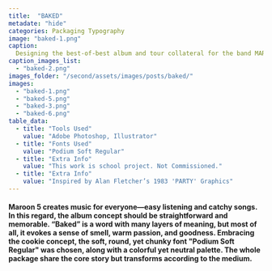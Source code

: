 ```yaml
---
title:  "BAKED"
metadate: "hide"
categories: Packaging Typography
image: "baked-1.png"
caption: 
  Designing the best-of-best album and tour collateral for the band MAROON5 was challenging in terms of making the typography stand out while capturing the essence of the band's identity and the album itself. shows more variety. 
caption_images_list: 
  - "baked-2.png"
images_folder: "/second/assets/images/posts/baked/"
images:
  - "baked-1.png" 
  - "baked-5.png"
  - "baked-3.png"
  - "baked-6.png"
table_data:
  - title: "Tools Used"
    value: "Adobe Photoshop, Illustrator"
  - title: "Fonts Used"
    value: "Podium Soft Regular"
  - title: "Extra Info"
    value: "This work is school project. Not Commissioned." 
  - title: "Extra Info"
    value: "Inspired by Alan Fletcher’s 1983 'PARTY' Graphics"  
---
```


#### Maroon 5 creates music for everyone—easy listening and catchy songs. In this regard, the album concept should be straightforward and memorable. “Baked” is a word with many layers of meaning, but most of all, it evokes a sense of smell, warm passion, and goodness. Embracing the cookie concept, the soft, round, yet chunky font "Podium Soft Regular" was chosen, along with a colorful yet neutral palette. The whole package share the core story but transforms according to the medium. 
<!--
<br>
![Image 1]({{ page.images[1].path | absolute_url }})
↳ Details were added visualizing the texture of slightly burnt cookies. The lyrics are simple yet employ the rhythm of toaster holes and single alphabets that represent the cookie cutter.

<br>
![Image 2]({{ page.images[2].path | absolute_url }})
↳ The neon sign you see at Krispy Kreme, indicating a fresh donut just out, aligns with the concept of the music being freshly 'baked' and ready to be launched.

<br>
![Image 3]({{ page.images[3].path | absolute_url }})
↳ The concept of tickets resembling cookie boxes gives you the feeling of holding something good in your hand, ready to be experienced. It's akin to the moment when your tickets are collected and the performance is about to start.
-->